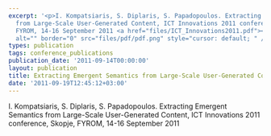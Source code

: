 ```yaml
---
excerpt: '<p>I. Kompatsiaris, S. Diplaris, S. Papadopoulos. Extracting Emergent Semantics
  from Large-Scale User-Generated Content, ICT Innovations 2011 conference, Skopje,
  FYROM, 14-16 September 2011 <a href="files/ICT_Innovations2011.pdf"><img align="top"
  alt="" border="0" src="files/pdf/pdf.png" style="cursor: default; " /></a></p>'
types: publication
tags: conference_publications
publication_date: '2011-09-14T00:00:00'
layout: publication
title: Extracting Emergent Semantics from Large-Scale User-Generated Content
date: '2011-09-19T12:45:12+03:00'
---
```

I. Kompatsiaris, S. Diplaris, S. Papadopoulos. Extracting Emergent Semantics from Large-Scale User-Generated Content, ICT Innovations 2011 conference, Skopje, FYROM, 14-16 September 2011 <a href="files/ICT_Innovations2011.pdf"><img align="top" alt="" border="0" src="/files/pdf/pdf.png"/></a>
